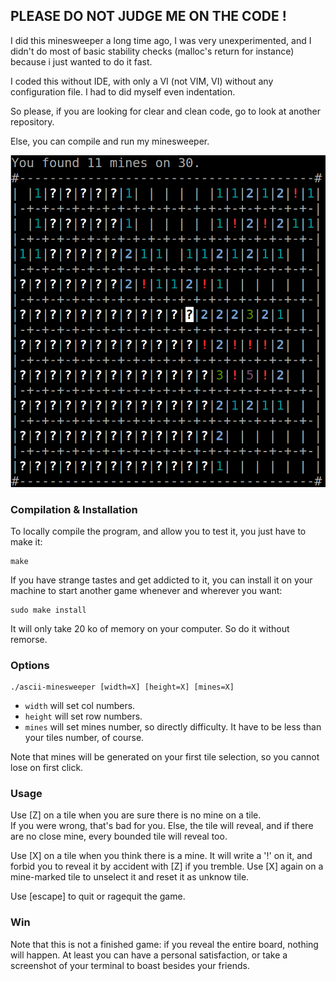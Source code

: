 ## PLEASE DO NOT JUDGE ME ON THE CODE !

I did this minesweeper a long time ago, I was very unexperimented, and I didn't do most of basic stability checks (malloc's return for instance) because i just wanted to do it fast.

I coded this without IDE, with only a VI (not VIM, VI) without any configuration file. I had to did myself even indentation.

So please, if you are looking for clear and clean code, go to look at another repository.

Else, you can compile and run my minesweeper.

![Screenshot](./images/screenshot.png?raw=true "Screenshot")


### Compilation & Installation

To locally compile the program, and allow you to test it, you just have to make it:

    make

If you have strange tastes and get addicted to it, you can install it on your machine to start another game whenever and wherever you want:

    sudo make install

It will only take 20 ko of memory on your computer. So do it without remorse.


### Options

    ./ascii-minesweeper [width=X] [height=X] [mines=X]

 - `width` will set col numbers.
 - `height` will set row numbers.
 - `mines` will set mines number, so directly difficulty. It have to be less than your tiles number, of course.

Note that mines will be generated on your first tile selection, so you cannot lose on first click.


### Usage

Use [Z] on a tile when you are sure there is no mine on a tile.  
If you were wrong, that's bad for you. Else, the tile will reveal, and if there are no close mine, every bounded tile will reveal too.

Use [X] on a tile when you think there is a mine. It will write a '!' on it, and forbid you to reveal it by accident with [Z] if you tremble.
Use [X] again on a mine-marked tile to unselect it and reset it as unknow tile.

Use [escape] to quit or ragequit the game.


### Win

Note that this is not a finished game: if you reveal the entire board, nothing will happen.
At least you can have a personal satisfaction, or take a screenshot of your terminal to boast besides your friends.
